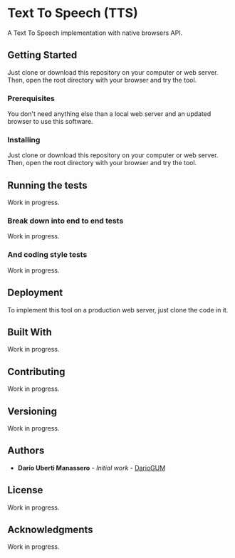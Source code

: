# Text To Speech (TTS)

A Text To Speech implementation with native browsers API.

## Getting Started

Just clone or download this repository on your computer or web server. Then, open the root directory with your browser and try the tool.

### Prerequisites

You don't need anything else than a local web server and an updated browser to use this software.

### Installing

Just clone or download this repository on your computer or web server. Then, open the root directory with your browser and try the tool.

## Running the tests

Work in progress.

### Break down into end to end tests

Work in progress.

### And coding style tests

Work in progress.

## Deployment

To implement this tool on a production web server, just clone the code in it.

## Built With

Work in progress.

## Contributing

Work in progress.

## Versioning

Work in progress.

## Authors

* **Darío Uberti Manassero** - *Initial work* - [DarioGUM](https://github.com/dariogum)

## License

Work in progress.

## Acknowledgments

Work in progress.